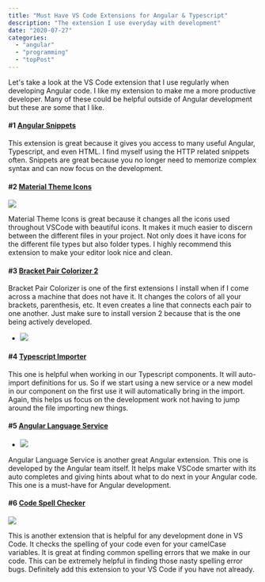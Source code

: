 ```yaml
---
title: "Must Have VS Code Extensions for Angular & Typescript"
description: "The extension I use everyday with development"
date: "2020-07-27"
categories: 
  - "angular"
  - "programming"
  - "topPost"
---
```


Let's take a look at the VS Code extension that I use regularly when developing Angular code. I like my extension to make me a more productive developer. Many of these could be helpful outside of Angular development but these are some that I like.

#### #1 [Angular Snippets](https://marketplace.visualstudio.com/items?itemName=johnpapa.Angular2)

This extension is great because it gives you access to many useful Angular, Typescript, and even HTML. I find myself using the HTTP related snippets often. Snippets are great because you no longer need to memorize complex syntax and can now focus on the development.

#### #2 [Material Theme Icons](https://marketplace.visualstudio.com/items?itemName=PKief.material-icon-theme)

![](/images/ForPosts/Screen-Shot-2020-07-21-at-12.56.59-PM.png)

Material Theme Icons is great because it changes all the icons used throughout VSCode with beautiful icons. It makes it much easier to discern between the different files in your project. Not only does it have icons for the different file types but also folder types. I highly recommend this extension to make your editor look nice and clean.

#### #3 [Bracket Pair Colorizer 2](https://marketplace.visualstudio.com/items?itemName=CoenraadS.bracket-pair-colorizer-2)

Bracket Pair Colorizer is one of the first extensions I install when if I come across a machine that does not have it. It changes the colors of all your brackets, parenthesis, etc. It even creates a line that connects each pair to one another. Just make sure to install version 2 because that is the one being actively developed.

- ![](/images/ForPosts/colorizer.png)
    

#### #4 [Typescript Importer](https://marketplace.visualstudio.com/items?itemName=pmneo.tsimporter)

This one is helpful when working in our Typescript components. It will auto-import definitions for us. So if we start using a new service or a new model in our component on the first use it will automatically bring in the import. Again, this helps us focus on the development work not having to jump around the file importing new things.

#### #5 [Angular Language Service](https://marketplace.visualstudio.com/items?itemName=Angular.ng-template)

- ![](/images/ForPosts/angular.png)
    

Angular Language Service is another great Angular extension. This one is developed by the Angular team itself. It helps make VSCode smarter with its auto completes and giving hints about what to do next in your Angular code. This one is a must-have for Angular development.

#### #6 [Code Spell Checker](https://marketplace.visualstudio.com/items?itemName=streetsidesoftware.code-spell-checker)

![](/images/ForPosts/spellCheck-300x300.png)

This is another extension that is helpful for any development done in VS Code. It checks the spelling of your code even for your camelCase variables. It is great at finding common spelling errors that we make in our code. This can be extremely helpful in finding those nasty spelling error bugs. Definitely add this extension to your VS Code if you have not already.
